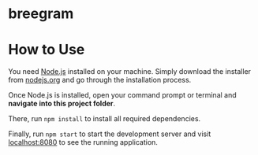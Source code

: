 # breegram



# How to Use
You need [Node.js](https://nodejs.org) installed on your machine. Simply download the installer from [nodejs.org](https://nodejs.org) and go through the installation process.

Once Node.js is installed, open your command prompt or terminal and **navigate into this project folder**.

There, run `npm install` to install all required dependencies.

Finally, run `npm start` to start the development server and visit [localhost:8080](http://localhost:8080) to see the running application.


